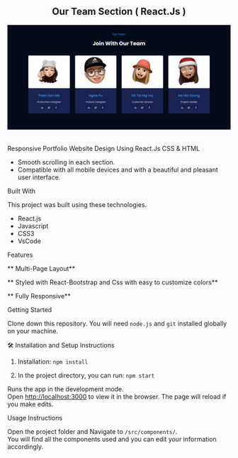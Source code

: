 <h2 align="center">
  Our Team Section ( React.Js ) <br/>
</h2>
<div align="center">
  <img alt="Demo" src="/preview.png" />
</div>

<br/>

Responsive Portfolio Website Design Using React.Js CSS &amp; HTML

- Smooth scrolling in each section.
- Compatible with all mobile devices and with a beautiful and pleasant user interface.

Built With

This project was built using these technologies.

- React.js
- Javascript
- CSS3
- VsCode

Features

** Multi-Page Layout**

** Styled with React-Bootstrap and Css with easy to customize colors**

** Fully Responsive**

Getting Started

Clone down this repository. You will need `node.js` and `git` installed globally on your machine.

🛠 Installation and Setup Instructions

1. Installation: `npm install`

2. In the project directory, you can run: `npm start`

Runs the app in the development mode.\
Open [http://localhost:3000](http://localhost:3000) to view it in the browser.
The page will reload if you make edits.

Usage Instructions

Open the project folder and Navigate to `/src/components/`. <br/>
You will find all the components used and you can edit your information accordingly.
